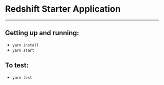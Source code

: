 # Redshift Starter Application
* * * 

## Getting up and running:
- `yarn install`
- `yarn start`

## To test:
- `yarn test`
